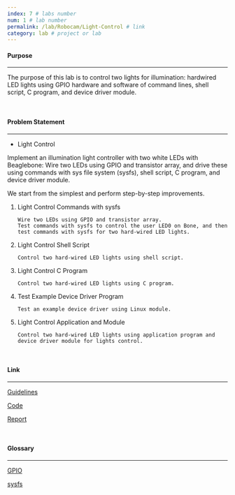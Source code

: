 ```yaml
---
index: 7 # labs number
num: 1 # lab number
permalink: /lab/Robocam/Light-Control # link
category: lab # project or lab
---
```


#### **Purpose**

---

The purpose of this lab is to control two lights for illumination: hardwired LED lights using GPIO hardware and software of command lines, shell script, C program, and device driver module.

<br>

#### **Problem Statement**

---

- Light Control

Implement an illumination light controller with two white LEDs with Beaglebone: Wire two LEDs using GPIO and transistor array, and drive these using commands with sys file system (sysfs), shell script, C program, and device driver module.

We start from the simplest and perform step-by-step improvements.

1. Light Control Commands with sysfs

   ```
   Wire two LEDs using GPIO and transistor array.
   Test commands with sysfs to control the user LED0 on Bone, and then test commands with sysfs for two hard-wired LED lights.
   ```

2. Light Control Shell Script

   ```
   Control two hard-wired LED lights using shell script.
   ```

3. Light Control C Program

   ```
   Control two hard-wired LED lights using C program.
   ```

4. Test Example Device Driver Program

   ```
   Test an example device driver using Linux module.
   ```

5. Light Control Application and Module

   ```
   Control two hard-wired LED lights using application program and device driver module for lights control.
   ```

<br>

#### **Link**

---

[Guidelines](https://github.com/Heejinee3/Robocam/blob/master/Guidelines/Lab2.pdf)

[Code](https://github.com/Heejinee3/Robocam/tree/master/Code/Lab2)

[Report](https://github.com/Heejinee3/Robocam/blob/master/Report/Lab2.pdf)

<br>

#### **Glossary**

---

[GPIO](https://velog.io/@chunjakim/GPIOGeneral-Purpose-InputOutput)

[sysfs](https://velog.io/@chunjakim/sysfs-sys-File-System)
